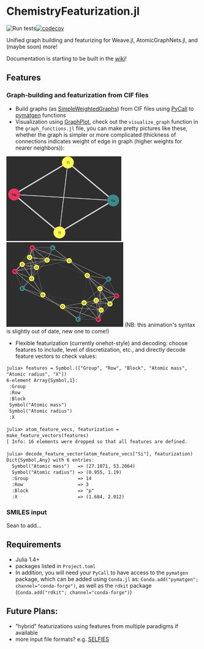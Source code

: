 # ChemistryFeaturization.jl
![Run tests](https://github.com/aced-differentiate/ChemistryFeaturization.jl/workflows/Run%20tests/badge.svg)[![codecov](https://codecov.io/gh/aced-differentiate/ChemistryFeaturization.jl/branch/master/graph/badge.svg)](https://codecov.io/gh/aced-differentiate/ChemistryFeaturization.jl)

Unified graph building and featurizing for Weave.jl, AtomicGraphNets.jl, and (maybe soon) more!

Documentation is starting to be built in the [wiki](https://github.com/aced-differentiate/ChemistryFeaturization.jl/wiki)!

## Features

### Graph-building and featurization from CIF files
* Build graphs (as [SimpleWeightedGraphs](https://github.com/JuliaGraphs/SimpleWeightedGraphs.jl)) from CIF files using [PyCall](https://github.com/JuliaPy/PyCall.jl) to [pymatgen](https://pymatgen.org) functions
* Visualization using [GraphPlot](https://github.com/JuliaGraphs/GraphPlot.jl), check out the `visualize_graph` function in the `graph_functions.jl` file, you can make pretty pictures like these, whether the graph is simpler or more complicated (thickness of connections indicates weight of edge in graph (higher weights for nearer neighbors)):

<img src="img/graph_EuMgTl2.png" alt="graph_EuMgTl2" width="300" height="221"><img src="img/graph_K4W4O14.png" alt="graph_K4W414O14" width="305" height="221">
(NB: this animation's syntax is slightly out of date, new one to come!)

* Flexible featurization (currently onehot-style) and decoding: choose features to include, level of discretization, etc., and directly decode feature vectors to check values:
```
julia> features = Symbol.(["Group", "Row", "Block", "Atomic mass", "Atomic radius", "X"])
6-element Array{Symbol,1}:
 :Group
 :Row
 :Block
 Symbol("Atomic mass")
 Symbol("Atomic radius")
 :X

julia> atom_feature_vecs, featurization = make_feature_vectors(features)
[ Info: 16 elements were dropped so that all features are defined.

julia> decode_feature_vector(atom_feature_vecs["Si"], featurization)
Dict{Symbol,Any} with 6 entries:
  Symbol("Atomic mass")   => (27.1071, 53.2064)
  Symbol("Atomic radius") => (0.955, 1.19)
  :Group                  => 14
  :Row                    => 3
  :Block                  => "p"
  :X                      => (1.684, 2.012)
```

### SMILES input
Sean to add...

## Requirements
* Julia 1.4+
* packages listed in `Project.toml`
* In addition, you will need your `PyCall` to have access to the `pymatgen` package, which can be added using `Conda.jl` as: `Conda.add("pymatgen"; channel="conda-forge")`, as well as the `rdkit` package (`Conda.add("rdkit"; channel="conda-forge")`)

## Future Plans:
* "hybrid" featurizations using features from multiple paradigms if available
* more input file formats? e.g. [SELFIES](https://github.com/aspuru-guzik-group/selfies)
